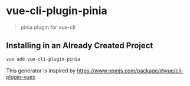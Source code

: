 # vue-cli-plugin-pinia

> pinia plugin for vue-cli

## Installing in an Already Created Project

``` sh
vue add vue-cli-plugin-pinia
```

This generator is inspired by https://www.npmjs.com/package/@vue/cli-plugin-vuex
